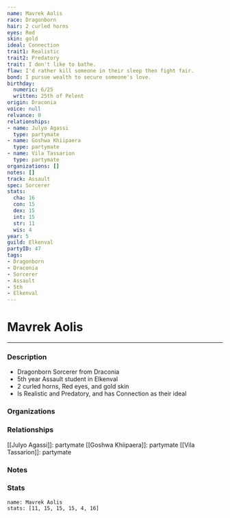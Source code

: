 ```yaml
---
name: Mavrek Aolis
race: Dragonborn
hair: 2 curled horns
eyes: Red
skin: gold
ideal: Connection
trait1: Realistic
trait2: Predatory
trait: I don't like to bathe.
flaw: I'd rather kill someone in their sleep then fight fair.
bond: I pursue wealth to secure someone's love.
birthday:
  numeric: 6/25
  written: 25th of Pelent
origin: Draconia
voice: null
relvance: 0
relationships:
- name: Julyo Agassi
  type: partymate
- name: Goshwa Khiipaera
  type: partymate
- name: Vila Tassarion
  type: partymate
organizations: []
notes: []
track: Assault
spec: Sorcerer
stats:
  cha: 16
  con: 15
  dex: 15
  int: 15
  str: 11
  wis: 4
year: 5
guild: Elkenval
partyID: 47
tags:
- Dragonborn
- Draconia
- Sorcerer
- Assault
- 5th
- Elkenval
---
```

# Mavrek Aolis
---
### Description
- Dragonborn Sorcerer from Draconia
- 5th year Assault student in Elkenval
- 2 curled horns, Red eyes, and gold skin
- Is Realistic and Predatory, and has Connection as their ideal

### Organizations

### Relationships
[[Julyo Agassi]]: partymate
[[Goshwa Khiipaera]]: partymate
[[Vila Tassarion]]: partymate

### Notes

### Stats
```statblock
name: Mavrek Aolis
stats: [11, 15, 15, 15, 4, 16]
```